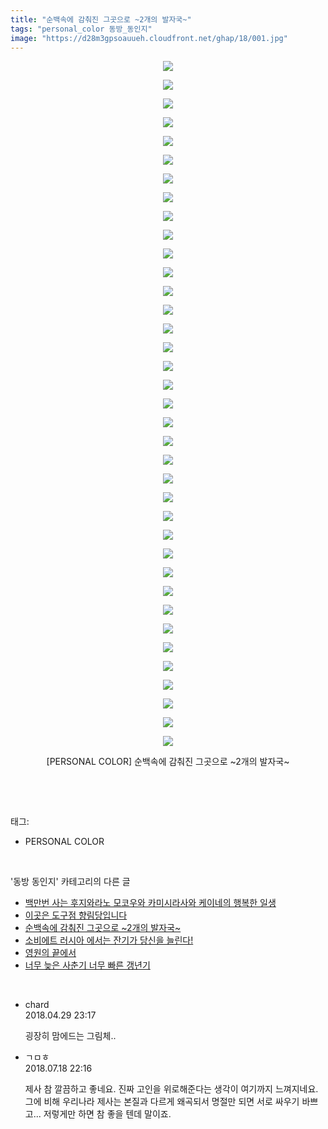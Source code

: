 ```yaml
---
title: "순백속에 감춰진 그곳으로 ~2개의 발자국~"
tags: "personal_color 동방_동인지"
image: "https://d28m3gpsoauueh.cloudfront.net/ghap/18/001.jpg"
---
```

<div class="article">
<p style="text-align: center; clear: none; float: none;"><img src="{{ site.imgserver4 }}/ghap/18/001.jpg"/></p>
<p style="text-align: center; clear: none; float: none;"><img src="{{ site.imgserver4 }}/ghap/18/002.jpg"/></p>
<p style="text-align: center; clear: none; float: none;"><img src="{{ site.imgserver4 }}/ghap/18/003.jpg"/></p>
<p style="text-align: center; clear: none; float: none;"><img src="{{ site.imgserver4 }}/ghap/18/004.jpg"/></p>
<p style="text-align: center; clear: none; float: none;"><img src="{{ site.imgserver4 }}/ghap/18/005.jpg"/></p>
<p style="text-align: center; clear: none; float: none;"><img src="{{ site.imgserver4 }}/ghap/18/006.jpg"/></p>
<p style="text-align: center; clear: none; float: none;"><img src="{{ site.imgserver4 }}/ghap/18/007.jpg"/></p>
<p style="text-align: center; clear: none; float: none;"><img src="{{ site.imgserver4 }}/ghap/18/008.jpg"/></p>
<p style="text-align: center; clear: none; float: none;"><img src="{{ site.imgserver4 }}/ghap/18/009.jpg"/></p>
<p style="text-align: center; clear: none; float: none;"><img src="{{ site.imgserver4 }}/ghap/18/010.jpg"/></p>
<p style="text-align: center; clear: none; float: none;"><img src="{{ site.imgserver4 }}/ghap/18/011.jpg"/></p>
<p style="text-align: center; clear: none; float: none;"><img src="{{ site.imgserver4 }}/ghap/18/012.jpg"/></p>
<p style="text-align: center; clear: none; float: none;"><img src="{{ site.imgserver4 }}/ghap/18/013.jpg"/></p>
<p style="text-align: center; clear: none; float: none;"><img src="{{ site.imgserver4 }}/ghap/18/014.jpg"/></p>
<p style="text-align: center; clear: none; float: none;"><img src="{{ site.imgserver4 }}/ghap/18/015.jpg"/></p>
<p style="text-align: center; clear: none; float: none;"><img src="{{ site.imgserver4 }}/ghap/18/016.jpg"/></p>
<p style="text-align: center; clear: none; float: none;"><img src="{{ site.imgserver4 }}/ghap/18/017.jpg"/></p>
<p style="text-align: center; clear: none; float: none;"><img src="{{ site.imgserver4 }}/ghap/18/018.jpg"/></p>
<p style="text-align: center; clear: none; float: none;"><img src="{{ site.imgserver4 }}/ghap/18/019.jpg"/></p>
<p style="text-align: center; clear: none; float: none;"><img src="{{ site.imgserver4 }}/ghap/18/020.jpg"/></p>
<p style="text-align: center; clear: none; float: none;"><img src="{{ site.imgserver4 }}/ghap/18/021.jpg"/></p>
<p style="text-align: center; clear: none; float: none;"><img src="{{ site.imgserver4 }}/ghap/18/022.jpg"/></p>
<p style="text-align: center; clear: none; float: none;"><img src="{{ site.imgserver4 }}/ghap/18/023.jpg"/></p>
<p style="text-align: center; clear: none; float: none;"><img src="{{ site.imgserver4 }}/ghap/18/024.jpg"/></p>
<p style="text-align: center; clear: none; float: none;"><img src="{{ site.imgserver4 }}/ghap/18/025.jpg"/></p>
<p style="text-align: center; clear: none; float: none;"><img src="{{ site.imgserver4 }}/ghap/18/026.jpg"/></p>
<p style="text-align: center; clear: none; float: none;"><img src="{{ site.imgserver4 }}/ghap/18/027.jpg"/></p>
<p style="text-align: center; clear: none; float: none;"><img src="{{ site.imgserver4 }}/ghap/18/028.jpg"/></p>
<p style="text-align: center; clear: none; float: none;"><img src="{{ site.imgserver4 }}/ghap/18/029.jpg"/></p>
<p style="text-align: center; clear: none; float: none;"><img src="{{ site.imgserver4 }}/ghap/18/030.jpg"/></p>
<p style="text-align: center; clear: none; float: none;"><img src="{{ site.imgserver4 }}/ghap/18/031.jpg"/></p>
<p style="text-align: center; clear: none; float: none;"><img src="{{ site.imgserver4 }}/ghap/18/032.jpg"/></p>
<p style="text-align: center; clear: none; float: none;"><img src="{{ site.imgserver4 }}/ghap/18/033.jpg"/></p>
<p style="text-align: center; clear: none; float: none;"><img src="{{ site.imgserver4 }}/ghap/18/034.jpg"/></p>
<p style="text-align: center; clear: none; float: none;"><img src="{{ site.imgserver4 }}/ghap/18/035.jpg"/></p>
<p style="text-align: center; clear: none; float: none;"><img src="{{ site.imgserver4 }}/ghap/18/036.jpg"/></p>
<p style="text-align: center; clear: none; float: none;"><img src="{{ site.imgserver4 }}/ghap/18/037.jpg"/></p>
<p style="text-align: center; clear: none; float: none;">[PERSONAL COLOR] 순백속에 감춰진 그곳으로 ~2개의 발자국~</p>
<p><br/></p>
</div><br/>
<div class="tagTrail">
<p>태그: </p>
<ul>
<li>PERSONAL COLOR</li>
</ul>
</div><br/>
<div class="another">
<p>'동방 동인지' 카테고리의 다른 글</p>
<ul>
<li><a href="/ghap_20">백만번 사는 후지와라노 모코우와 카미시라사와 케이네의 행복한 일생</a></li>
<li><a href="/ghap_19">이곳은 도구점 향림당입니다</a></li>
<li><a href="/ghap_18">순백속에 감춰진 그곳으로 ~2개의 발자국~</a></li>
<li><a href="/ghap_17">소비에트 러시아 에서는 잔기가 당신을 늘린다!</a></li>
<li><a href="/ghap_16">영원의 끝에서</a></li>
<li><a href="/ghap_15">너무 늦은 사춘기 너무 빠른 갱년기</a></li>
</ul>
</div><br/>
<div class="cb_module cb_fluid">
<div class="cb_wrt cb_profile">
<div class="comment">
<ul>
<li class="cb_thumb_off" id="comment15247085">
<div class="cb_comment_area">
<div class="cb_info_area">
<div class="cb_section">
<span class="cb_nick_name">chard</span>
</div>
<div class="cb_section">
<span class="cb_date">2018.04.29 23:17 </span>
</div>
</div>
<div class="cb_dsc_comment">
<p class="cb_dsc">
											굉장히 맘에드는 그림체..
										</p>
</div>
</div></li>
<li class="cb_thumb_off" id="comment15289509">
<div class="cb_comment_area">
<div class="cb_info_area">
<div class="cb_section">
<span class="cb_nick_name">ㄱㅁㅎ</span>
</div>
<div class="cb_section">
<span class="cb_date">2018.07.18 22:16 </span>
</div>
</div>
<div class="cb_dsc_comment">
<p class="cb_dsc">
											제사 참 깔끔하고 좋네요. 진짜 고인을 위로해준다는 생각이 여기까지 느껴지네요. 그에 비해 우리나라 제사는 본질과 다르게 왜곡되서 명절만 되면 서로 싸우기 바쁘고... 저렇게만 하면 참 좋을 텐데 말이죠.
										</p>
</div>
</div></li>
</ul>
</div>
</div><!-- commentList close -->
</div><br/>
